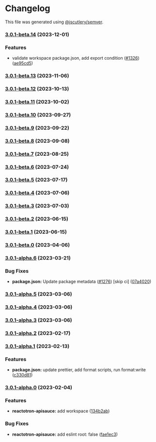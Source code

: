 # Changelog

This file was generated using [@jscutlery/semver](https://github.com/jscutlery/semver).

### [3.0.1-beta.14](https://github.com/infinitered/reactotron/compare/reactotron-apisauce@3.0.1-beta.13...reactotron-apisauce@3.0.1-beta.14) (2023-12-01)


### Features

* validate workspace package.json, add export condition ([#1326](https://github.com/infinitered/reactotron/issues/1326)) ([ae95cd5](https://github.com/infinitered/reactotron/commit/ae95cd536de187ede034e5183ceeb812f356d273))

### [3.0.1-beta.13](https://github.com/infinitered/reactotron/compare/reactotron-apisauce@3.0.1-beta.12...reactotron-apisauce@3.0.1-beta.13) (2023-11-06)

### [3.0.1-beta.12](https://github.com/infinitered/reactotron/compare/reactotron-apisauce@3.0.1-beta.11...reactotron-apisauce@3.0.1-beta.12) (2023-10-13)

### [3.0.1-beta.11](https://github.com/infinitered/reactotron/compare/reactotron-apisauce@3.0.1-beta.10...reactotron-apisauce@3.0.1-beta.11) (2023-10-02)

### [3.0.1-beta.10](https://github.com/infinitered/reactotron/compare/reactotron-apisauce@3.0.1-beta.9...reactotron-apisauce@3.0.1-beta.10) (2023-09-27)

### [3.0.1-beta.9](https://github.com/infinitered/reactotron/compare/reactotron-apisauce@3.0.1-beta.8...reactotron-apisauce@3.0.1-beta.9) (2023-09-22)

### [3.0.1-beta.8](https://github.com/infinitered/reactotron/compare/reactotron-apisauce@3.0.1-beta.7...reactotron-apisauce@3.0.1-beta.8) (2023-09-08)

### [3.0.1-beta.7](https://github.com/infinitered/reactotron/compare/reactotron-apisauce@3.0.1-beta.6...reactotron-apisauce@3.0.1-beta.7) (2023-08-25)

### [3.0.1-beta.6](https://github.com/infinitered/reactotron/compare/reactotron-apisauce@3.0.1-beta.5...reactotron-apisauce@3.0.1-beta.6) (2023-07-24)

### [3.0.1-beta.5](https://github.com/infinitered/reactotron/compare/reactotron-apisauce@3.0.1-beta.4...reactotron-apisauce@3.0.1-beta.5) (2023-07-17)

### [3.0.1-beta.4](https://github.com/infinitered/reactotron/compare/reactotron-apisauce@3.0.1-beta.3...reactotron-apisauce@3.0.1-beta.4) (2023-07-06)

### [3.0.1-beta.3](https://github.com/infinitered/reactotron/compare/reactotron-apisauce@3.0.1-beta.2...reactotron-apisauce@3.0.1-beta.3) (2023-07-03)

### [3.0.1-beta.2](https://github.com/infinitered/reactotron/compare/reactotron-apisauce@3.0.1-beta.1...reactotron-apisauce@3.0.1-beta.2) (2023-06-15)

### [3.0.1-beta.1](https://github.com/infinitered/reactotron/compare/reactotron-apisauce@3.0.1-beta.0...reactotron-apisauce@3.0.1-beta.1) (2023-06-15)

### [3.0.1-beta.0](https://github.com/infinitered/reactotron/compare/reactotron-apisauce@3.0.1-alpha.6...reactotron-apisauce@3.0.1-beta.0) (2023-04-06)

### [3.0.1-alpha.6](https://github.com/infinitered/reactotron/compare/reactotron-apisauce@3.0.1-alpha.5...reactotron-apisauce@3.0.1-alpha.6) (2023-03-21)


### Bug Fixes

* **package.json:** Update package metadata ([#1276](https://github.com/infinitered/reactotron/issues/1276)) [skip ci] ([07a4020](https://github.com/infinitered/reactotron/commit/07a4020bf528de100a9191bd92a92d835d5ccaa7))

### [3.0.1-alpha.5](https://github.com/infinitered/reactotron/compare/reactotron-apisauce@3.0.1-alpha.4...reactotron-apisauce@3.0.1-alpha.5) (2023-03-06)

### [3.0.1-alpha.4](https://github.com/infinitered/reactotron/compare/reactotron-apisauce@3.0.1-alpha.3...reactotron-apisauce@3.0.1-alpha.4) (2023-03-06)

### [3.0.1-alpha.3](https://github.com/infinitered/reactotron/compare/reactotron-apisauce@3.0.1-alpha.2...reactotron-apisauce@3.0.1-alpha.3) (2023-03-06)

### [3.0.1-alpha.2](https://github.com/infinitered/reactotron/compare/reactotron-apisauce@3.0.1-alpha.1...reactotron-apisauce@3.0.1-alpha.2) (2023-02-17)

### [3.0.1-alpha.1](https://github.com/infinitered/reactotron/compare/reactotron-apisauce@3.0.1-alpha.0...reactotron-apisauce@3.0.1-alpha.1) (2023-02-13)


### Features

* **package.json:** update prettier, add format scripts, run format:write ([c330d81](https://github.com/infinitered/reactotron/commit/c330d81426c3f6f371a29a8a00ba9d1d6ce2d97a))

### [3.0.1-alpha.0](https://github.com/infinitered/reactotron/compare/reactotron-apisauce@3.0.0...reactotron-apisauce@3.0.1-alpha.0) (2023-02-04)


### Features

* **reactotron-apisauce:** add workspace ([134b2ab](https://github.com/infinitered/reactotron/commit/134b2ab58fda2edc5eb5b6501bddb89d058095a1))


### Bug Fixes

* **reactotron-apisauce:** add eslint root: false ([fae1ec3](https://github.com/infinitered/reactotron/commit/fae1ec3b82a6e47933553d7363142e35257dae70))
